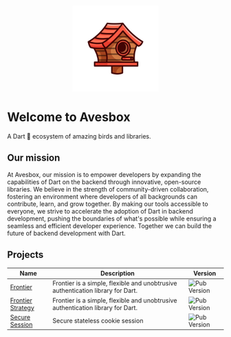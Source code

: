<p align="center"><img src="AvesBox-02.png" width="200" height="200"></p>

# Welcome to Avesbox

A Dart 🎯 ecosystem of amazing birds and libraries.

## Our mission

At Avesbox, our mission is to empower developers by expanding the capabilities of Dart on the backend through innovative, open-source libraries. We believe in the strength of community-driven collaboration, fostering an environment where developers of all backgrounds can contribute, learn, and grow together. By making our tools accessible to everyone, we strive to accelerate the adoption of Dart in backend development, pushing the boundaries of what's possible while ensuring a seamless and efficient developer experience. Together we can build the future of backend development with Dart.

## Projects

| Name | Description | Version |
| ------------ | ------------------------------------------------ | ----------------- |
| [Frontier](https://github.com/avesbox/frontier) | Frontier is a simple, flexible and unobtrusive authentication library for Dart. | ![Pub Version](https://img.shields.io/pub/v/frontier) |
| [Frontier Strategy](https://github.com/avesbox/frontier) | Frontier is a simple, flexible and unobtrusive authentication library for Dart. | ![Pub Version](https://img.shields.io/pub/v/frontier_strategy) |
| [Secure Session](https://github.com/avesbox/secure_session) | Secure stateless cookie session  | ![Pub Version](https://img.shields.io/pub/v/secure_session) |

